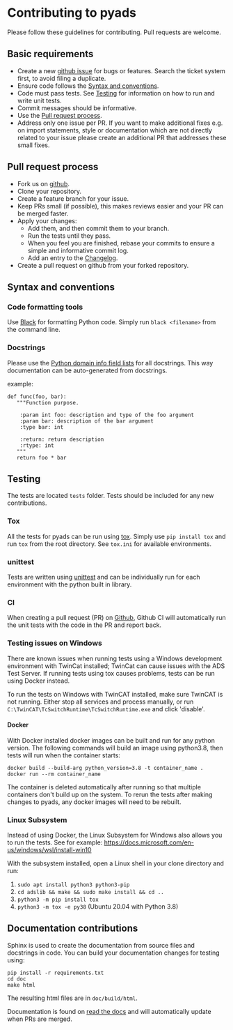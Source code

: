 # Contributing to pyads

Please follow these guidelines for contributing. Pull requests are welcome.

## Basic requirements

- Create a new [github issue](https://github.com/stlehmann/pyads/issues) for bugs
  or features. Search the ticket system first, to avoid filing a duplicate.
- Ensure code follows the [Syntax and conventions](#Syntax-and-conventions).
- Code must pass tests. See [Testing](#Testing) for information on how to run and
 write unit tests.
- Commit messages should be informative.
- Use the [Pull request process](#Pull-request-process).
- Address only one issue per PR. If you want to make additional fixes e.g. on import statements, style or documentation 
which are not directly related to your issue please create an additional PR that addresses these small fixes.

## Pull request process

- Fork us on [github](https://github.com/stlehmann/pyads).
- Clone your repository.
- Create a feature branch for your issue.
- Keep PRs small (if possible), this makes reviews easier and your PR can be merged faster.
- Apply your changes:
  - Add them, and then commit them to your branch.
  - Run the tests until they pass.
  - When you feel you are finished, rebase your commits to ensure a simple
    and informative commit log.
  - Add an entry to the [Changelog](https://github.com/stlehmann/pyads/blob/master/CHANGELOG.md).
- Create a pull request on github from your forked repository.

## Syntax and conventions

### Code formatting tools

Use [Black](https://github.com/psf/black) for formatting Python code.
Simply run `black <filename>` from the command line.

### Docstrings

Please use the [Python domain info field lists](https://www.sphinx-doc.org/en/master/usage/restructuredtext/domains.html?highlight=%3Areturn%3A#info-field-lists)
for all docstrings. This way documentation can be auto-generated from docstrings.

example:

    def func(foo, bar):
       """Function purpose.

        :param int foo: description and type of the foo argument
        :param bar: description of the bar argument 
        :type bar: int

        :return: return description
        :rtype: int
       """
       return foo * bar
    
## Testing

The tests are located `tests` folder. Tests should be included for any new contributions.

### Tox

All the tests for pyads can be run using [tox](https://pypi.python.org/pypi/tox).
Simply use `pip install tox` and run `tox` from the root directory. See `tox.ini`
for available environments.

### unittest

Tests are written using [unittest](https://docs.python.org/3/library/unittest.html)
and can be individually run for each environment with the python built in library.

### CI

When creating a pull request (PR) on [Github], Github CI will automatically run
the unit tests with the code in the PR and report back.

[Github]: https://github.com/stlehmann/pyads/pulls

### Testing issues on Windows

There are known issues when running tests using a Windows development environment with
TwinCat installed; TwinCat can cause issues with the ADS Test Server. If running tests
using tox causes problems, tests can be run using Docker instead.

To run the tests on Windows with TwinCAT installed, make sure TwinCAT is not running. 
Either stop all services and process manually, or run 
`C:\TwinCAT\TcSwitchRuntime\TcSwitchRuntime.exe` and click 'disable'.

#### Docker

With Docker installed docker images can be built and run for any python version.
The following commands will build an image using python3.8, then tests will run when the
container starts:

```
docker build --build-arg python_version=3.8 -t container_name .
docker run --rm container_name
```

The container is deleted automatically after running so that multiple containers don't
build up on the system. To rerun the tests after making changes to pyads, any docker images
will need to be rebuilt.

### Linux Subsystem

Instead of using Docker, the Linux Subsystem for Windows also allows you to run the tests. 
See for example: https://docs.microsoft.com/en-us/windows/wsl/install-win10

With the subsystem installed, open a Linux shell in your clone directory and run:

1. `sudo apt install python3 python3-pip`
1. `cd adslib && make && sudo make install && cd ..`
1. `python3 -m pip install tox`
1. `python3 -m tox -e py38` (Ubuntu 20.04 with Python 3.8)

## Documentation contributions

Sphinx is used to create the documentation from source files and docstrings in code.
You can build your documentation changes for testing using:

    pip install -r requirements.txt
    cd doc
    make html

The resulting html files are in `doc/build/html`.

Documentation is found on [read the docs](https://pyads.readthedocs.io/en/latest/)
and will automatically update when PRs are merged.